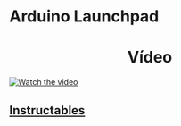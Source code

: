 # Arduino Launchpad

<center> <h1>Vídeo</h1> </center>
 
[![Watch the video](https://user-images.githubusercontent.com/90988377/137477765-3ff3569e-e4a8-4075-b42b-b19add19f9b3.PNG)](https://www.youtube.com/watch?v=wyKStRyez5Y)

  ## [Instructables](https://www.instructables.com/Interactive-LED-Periodic-Table/)
